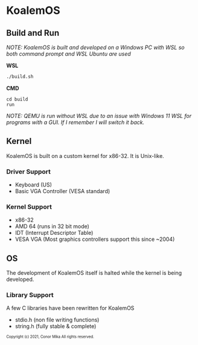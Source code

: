 # KoalemOS
## Build and Run
*NOTE: KoalemOS is built and developed on a Windows PC with WSL so both command prompt and WSL Ubuntu are used*

**WSL**
```bash
./build.sh
```
**CMD**
```
cd build
run
```
*NOTE: QEMU is run without WSL due to an issue with Windows 11 WSL for programs with a GUI. If I remember I will switch it back.*
## Kernel
KoalemOS is built on a custom kernel for x86-32. It is Unix-like.
### Driver Support
- Keyboard (US)
- Basic VGA Controller (VESA standard)
### Kernel Support
- x86-32
- AMD 64 (runs in 32 bit mode)
- IDT (Interrupt Descriptor Table)
- VESA VGA (Most graphics controllers support this since ~2004)
## OS
The development of KoalemOS itself is halted while the kernel is being developed. 
### Library Support
A few C libraries have been rewritten for KoalemOS

- stdio.h (non file writing functions)
- string.h (fully stable & complete)

<sub><sup>
Copyright (c) 2021, Conor Mika
All rights reserved.</sup></sub>